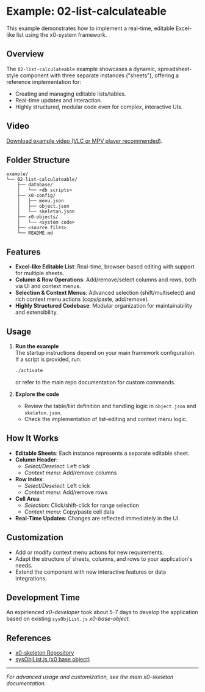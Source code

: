 # Example: 02-list-calculateable

This example demonstrates how to implement a real-time, editable Excel-like list using the x0-system framework.

## Overview

The `02-list-calculateable` example showcases a dynamic, spreadsheet-style component with three separate instances ("sheets"), offering a reference implementation for:
- Creating and managing editable lists/tables.
- Real-time updates and interaction.
- Highly structured, modular code even for complex, interactive UIs.

## Video

[Download example video (VLC or MPV player recommended)](https://download.webcodex.de/x0/video/x0-example-excel-sheet-sum-copy-paste.mkv).

## Folder Structure

```
example/
└── 02-list-calculateable/
    ├── database/
    │   └── <db scripts>
    ├── x0-config/
    │   ├── menu.json
    │   ├── object.json
    │   └── skeleton.json
    ├── x0-objects/
    │   └── <system code>
    ├── <source files>
    └── README.md
```

## Features

- **Excel-like Editable List**: Real-time, browser-based editing with support for multiple sheets.
- **Column & Row Operations**: Add/remove/select columns and rows, both via UI and context menus.
- **Selection & Context Menus**: Advanced selection (shift/multiselect) and rich context menu actions (copy/paste, add/remove).
- **Highly Structured Codebase**: Modular organization for maintainability and extensibility.

## Usage

1. **Run the example**  
   The startup instructions depend on your main framework configuration. If a script is provided, run:

   ```bash
   ./activate
   ```
   or refer to the main repo documentation for custom commands.

2. **Explore the code**
   - Review the table/list definition and handling logic in `object.json` and `skeleton.json`.
   - Check the implementation of list-editing and context menu logic.

## How It Works

- **Editable Sheets**: Each instance represents a separate editable sheet.
- **Column Header**:  
  - *Select/Deselect*: Left click  
  - *Context menu*: Add/remove columns
- **Row Index**:  
  - *Select/Deselect*: Left click  
  - *Context menu*: Add/remove rows
- **Cell Area**:  
  - *Selection*: Click/shift-click for range selection  
  - *Context menu*: Copy/paste cell data
- **Real-Time Updates**: Changes are reflected immediately in the UI.

## Customization

- Add or modify context menu actions for new requirements.
- Adapt the structure of sheets, columns, and rows to your application's needs.
- Extend the component with new interactive features or data integrations.

## Development Time

An expirienced *x0-developer* took about 5-7 days to develop the application
based on existing `sysObjList.js` *x0-base-object*.

## References

- [x0-skeleton Repository](https://github.com/WEBcodeX1/x0-skeleton)
- [sysObjList.js (x0 base object)](https://github.com/WEBcodeX1/x0-skeleton/blob/main/example/02-list-calculateable/x0-objects/sysObjList.js)

---

*For advanced usage and customization, see the main x0-skeleton documentation.*
